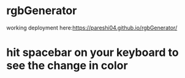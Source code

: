 # rgbGenerator
working deployment here:https://pareshi04.github.io/rgbGenerator/ 
# hit spacebar on your keyboard to see the change in color
